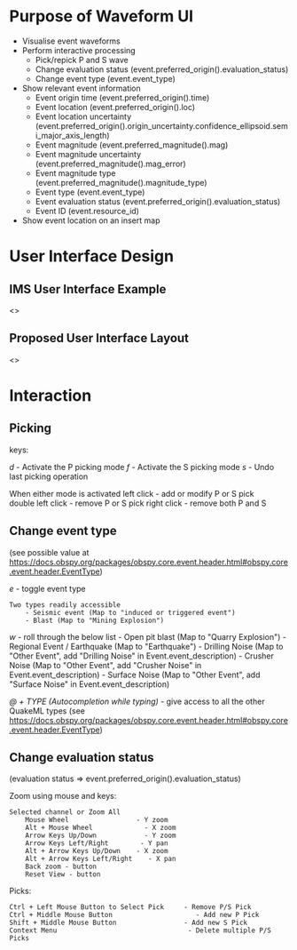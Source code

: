 # Purpose of Waveform UI

- Visualise event waveforms
- Perform interactive processing
    - Pick/repick P and S wave
    - Change evaluation status (event.preferred_origin().evaluation_status)
    - Change event type (event.event_type)
- Show relevant event information
    - Event origin time (event.preferred_origin().time)
    - Event location (event.preferred_origin().loc)
    - Event location uncertainty (event.preferred_origin().origin_uncertainty.confidence_ellipsoid.semi_major_axis_length)
    - Event magnitude (event.preferred_magnitude().mag)
    - Event magnitude uncertainty (event.preferred_magnitude().mag_error)
    - Event magnitude type (event.preferred_magnitude().magnitude_type)
    - Event type (event.event_type)
    - Event evaluation status (event.preferred_origin().evaluation_status)
    - Event ID (event.resource_id)
- Show event location on an insert map

# User Interface Design

## IMS User Interface Example

<<ADDING IMAGE OF USER INTERFACE>>

## Proposed User Interface Layout

<<ADDING IMAGE OF PROPOSED USER INTERFACE SKETCH>>

# Interaction

## Picking

keys:

*d* - Activate the P picking mode
*f* - Activate the S picking mode
*s* - Undo last picking operation

When either mode is activated
left click - add or modify P or S pick  
double left click - remove P or S pick
right click - remove both P and S

## Change event type 

(see possible value at https://docs.obspy.org/packages/obspy.core.event.header.html#obspy.core.event.header.EventType)

*e* - toggle event type
    
    Two types readily accessible
        - Seismic event (Map to "induced or triggered event")
        - Blast (Map to "Mining Explosion")

*w* - roll through the below list
        - Open pit blast (Map to "Quarry Explosion")
        - Regional Event / Earthquake (Map to "Earthquake")
        - Drilling Noise (Map to "Other Event", add "Drilling Noise" in Event.event_description)
        - Crusher Noise (Map to "Other Event", add "Crusher Noise" in Event.event_description)
        - Surface Noise (Map to "Other Event", add "Surface Noise" in Event.event_description)
        
*@ + TYPE (Autocompletion while typing)* - give access to all the other QuakeML types
(see  https://docs.obspy.org/packages/obspy.core.event.header.html#obspy.core.event.header.EventType)

## Change evaluation status

(evaluation status => event.preferred_origin().evaluation_status)




Zoom using mouse and keys:
    
    Selected channel or Zoom All
        Mouse Wheel                 - Y zoom
        Alt + Mouse Wheel             - X zoom
        Arrow Keys Up/Down            - Y zoom
        Arrow Keys Left/Right        - Y pan
        Alt + Arrow Keys Up/Down    - X zoom
        Alt + Arrow Keys Left/Right    - X pan
        Back zoom - button
        Reset View - button

Picks:

    Ctrl + Left Mouse Button to Select Pick     - Remove P/S Pick
    Ctrl + Middle Mouse Button                     - Add new P Pick
    Shift + Middle Mouse Button                 - Add new S Pick
    Context Menu                                 - Delete multiple P/S Picks